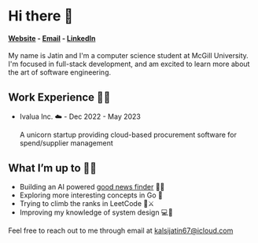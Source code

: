 # Hi there 👋

#### [Website](https://jateen67.github.io/jatinkalsi/) - [Email](mailto:kalsijatin67@icloud.com) - [LinkedIn](https://www.linkedin.com/in/jatin-kalsi/)

My name is Jatin and I'm a computer science student at McGill University. I'm focused in full-stack development, and am excited to learn more about the art of software engineering.

## Work Experience 👨‍💻
- Ivalua Inc. ☁️ - Dec 2022 - May 2023
  
   A unicorn startup providing cloud-based procurement software for spend/supplier management
## What I’m up to 🏃‍♂️ 
- Building an AI powered [good news finder](https://github.com/jateen67/news) 🤖📰
- Exploring more interesting concepts in Go 🔵
- Trying to climb the ranks in LeetCode 🧠⚔️
- Improving my knowledge of system design 💻🎨

Feel free to reach out to me through email at kalsijatin67@icloud.com
